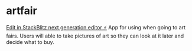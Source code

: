 # artfair

[Edit in StackBlitz next generation editor ⚡️](https://stackblitz.com/~/github.com/SethThomaspowered/artfair)
App for using when going to art fairs.
Users will able to take pictures of art so they can look at it later and decide what to buy.